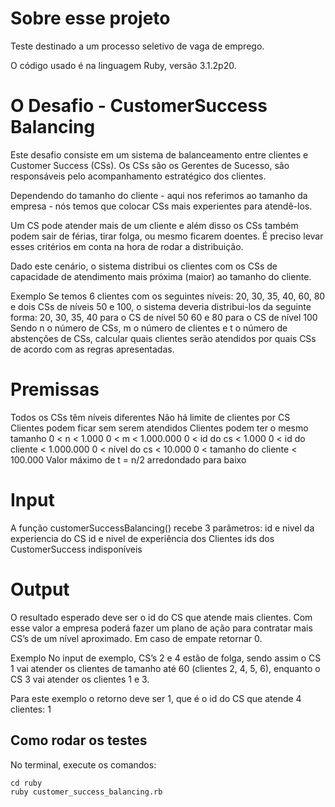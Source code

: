 # Sobre esse projeto

Teste destinado a um processo seletivo de vaga de emprego.

O código usado é na linguagem Ruby, versão 3.1.2p20.

# O Desafio - CustomerSuccess Balancing

Este desafio consiste em um sistema de balanceamento entre clientes e Customer Success (CSs). Os CSs são os Gerentes de Sucesso, são responsáveis pelo acompanhamento estratégico dos clientes.

Dependendo do tamanho do cliente - aqui nos referimos ao tamanho da empresa - nós temos que colocar CSs mais experientes para atendê-los.

Um CS pode atender mais de um cliente e além disso os CSs também podem sair de férias, tirar folga, ou mesmo ficarem doentes. É preciso levar esses critérios em conta na hora de rodar a distribuição.

Dado este cenário, o sistema distribui os clientes com os CSs de capacidade de atendimento mais próxima (maior) ao tamanho do cliente.

Exemplo
Se temos 6 clientes com os seguintes níveis: 20, 30, 35, 40, 60, 80 e dois CSs de níveis 50 e 100, o sistema deveria distribui-los da seguinte forma:
  20, 30, 35, 40 para o CS de nível 50
  60 e 80 para o CS de nível 100
  Sendo n o número de CSs, m o número de clientes e t o número de abstenções de CSs, calcular quais clientes serão atendidos por quais CSs de acordo com as regras apresentadas.

# Premissas

Todos os CSs têm níveis diferentes
Não há limite de clientes por CS
Clientes podem ficar sem serem atendidos
Clientes podem ter o mesmo tamanho
0 < n < 1.000
0 < m < 1.000.000
0 < id do cs < 1.000
0 < id do cliente < 1.000.000
0 < nível do cs < 10.000
0 < tamanho do cliente < 100.000
Valor máximo de t = n/2 arredondado para baixo

# Input

A função customerSuccessBalancing() recebe 3 parâmetros:
  id e nivel da experiencia do CS
  id e nivel de experiência dos Clientes
  ids dos CustomerSuccess indisponíveis

# Output

O resultado esperado deve ser o id do CS que atende mais clientes. Com esse valor a empresa poderá fazer um plano de ação para contratar mais CS’s de um nível aproximado.
Em caso de empate retornar 0.

Exemplo
No input de exemplo, CS’s 2 e 4 estão de folga, sendo assim o CS 1 vai atender os clientes de tamanho até 60 (clientes 2, 4, 5, 6), enquanto o CS 3 vai atender os clientes 1 e 3.

Para este exemplo o retorno deve ser 1, que é o id do CS que atende 4 clientes:
  1

## Como rodar os testes

No terminal, execute os comandos:

  ```
  cd ruby
  ruby customer_success_balancing.rb
  ```
